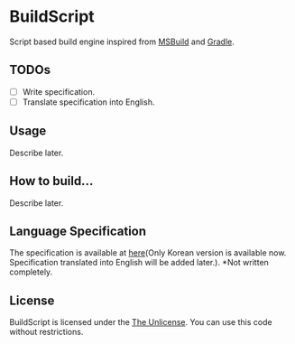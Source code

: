 # BuildScript
Script based build engine inspired from [MSBuild](https://docs.microsoft.com/ko-kr/visualstudio/msbuild/msbuild) and [Gradle](https://gradle.org).

## TODOs
- [ ] Write specification.
- [ ] Translate specification into English.

## Usage
Describe later.

## How to build...
Describe later.

## Language Specification
The specification is available at [here](Documents/Index.md)(Only Korean version is available now. Specification translated into English will be added later.). *Not written completely.

## License
BuildScript is licensed under the [The Unlicense](http://unlicense.org). You can use this code without restrictions.
